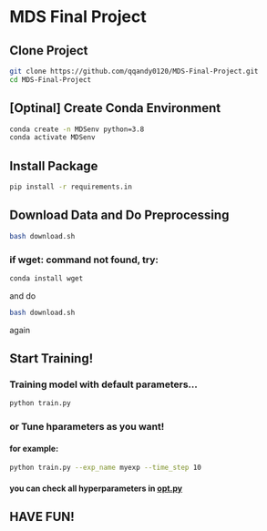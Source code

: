 # MDS Final Project

## Clone Project
```bash
git clone https://github.com/qqandy0120/MDS-Final-Project.git
cd MDS-Final-Project
```

## [Optinal] Create Conda Environment
```bash
conda create -n MDSenv python=3.8
conda activate MDSenv
```

## Install Package
```bash
pip install -r requirements.in
```

## Download Data and Do Preprocessing
```bash
bash download.sh
```
### if wget: command not found, try:
```bash
conda install wget
```
and do
```bash
bash download.sh
```
again

## Start Training!
### Training model with default parameters...
```bash
python train.py
```
### or Tune hparameters as you want!
#### for example:
```bash
python train.py --exp_name myexp --time_step 10
```
#### you can check all hyperparameters in [opt.py](https://github.com/qqandy0120/MDS-Final-Project/blob/main/opt.py)
## HAVE FUN!
